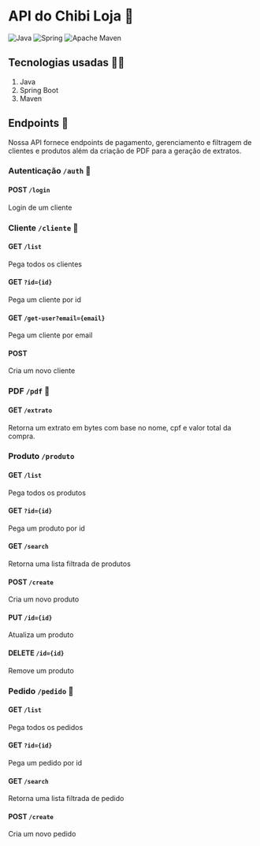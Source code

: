 # API do Chibi Loja 🎴

![Java](https://img.shields.io/badge/java-%23ED8B00.svg?style=for-the-badge&logo=openjdk&logoColor=white)
![Spring](https://img.shields.io/badge/spring-%236DB33F.svg?style=for-the-badge&logo=spring&logoColor=white)
![Apache Maven](https://img.shields.io/badge/Apache%20Maven-C71A36?style=for-the-badge&logo=Apache%20Maven&logoColor=white)

## Tecnologias usadas 👩‍💻
1. Java
2. Spring Boot
3. Maven

## Endpoints 🏪
Nossa API fornece endpoints de pagamento, gerenciamento e filtragem de clientes e produtos além da criação de PDF para a geração de extratos.

### Autenticação `/auth` 🔑

#### POST `/login`
Login de um cliente

### Cliente `/cliente` 🙋

#### GET `/list`
Pega todos os clientes

#### GET `?id={id}`
Pega um cliente por id

#### GET `/get-user?email={email}`
Pega um cliente por email

#### POST
Cria um novo cliente

### PDF `/pdf` 📄

#### GET `/extrato`
Retorna um extrato em bytes com base no nome, cpf e valor total da compra.

### Produto `/produto`

#### GET `/list`
Pega todos os produtos

#### GET `?id={id}`
Pega um produto por id

#### GET `/search`
Retorna uma lista filtrada de produtos

#### POST `/create`
Cria um novo produto

#### PUT `/id={id}`
Atualiza um produto

#### DELETE `/id={id}`
Remove um produto

### Pedido `/pedido` 🛒
#### GET `/list`
Pega todos os pedidos

#### GET `?id={id}`
Pega um pedido por id

#### GET `/search`
Retorna uma lista filtrada de pedido

#### POST `/create`
Cria um novo pedido
